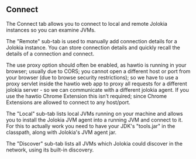 ## Connect

The Connect tab allows you to connect to local and remote Jolokia instances so you can examine JVMs.

The "Remote" sub-tab is used to manually add connection details for a Jolokia instance.  You can store connection details and quickly recall the details of a connection and connect.

The use proxy option should often be enabled, as hawtio is running in your browser; usually due to CORS; you cannot open a different host or port from your browser (due to browse security restrictions); so we have to use a proxy servlet inside the hawtio web app to proxy all requests for a different jolokia server - so we can communicate with a different jolokia agent.
If you use the hawtio Chrome Extension this isn’t required; since Chrome Extensions are allowed to connect to any host/port.

The "Local" sub-tab lists local JVMs running on your machine and allows you to install the Jolokia JVM agent into a running JVM and connect to it.
For this to actually work you need to have your JDK's "tools.jar" in the classpath, along with Jolokia's JVM agent jar.

The "Discover" sub-tab lists all JVMs which Jolokia could discover in the network, using its built-in discovery.
